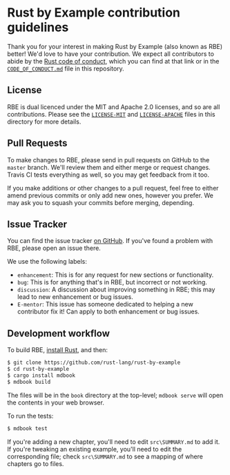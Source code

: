 # Rust by Example contribution guidelines

Thank you for your interest in making Rust by Example (also known as RBE) better! We'd love to have your contribution. We expect all contributors to abide by the [Rust code of conduct], which you can find at that link or in the [`CODE_OF_CONDUCT.md`] file in this repository.

[Rust code of conduct]: https://www.rust-lang.org/policies/code-of-conduct
[`CODE_OF_CONDUCT.md`]: https://github.com/rust-lang/rust-by-example/blob/master/CODE_OF_CONDUCT.md

## License

RBE is dual licenced under the MIT and Apache 2.0 licenses, and so are all contributions. Please see the [`LICENSE-MIT`] and [`LICENSE-APACHE`] files in this directory for more details.

[`LICENSE-MIT`]: https://github.com/rust-lang/rust-by-example/blob/master/LICENSE-MIT
[`LICENSE-APACHE`]: https://github.com/rust-lang/rust-by-example/blob/master/LICENSE-APACHE

## Pull Requests

To make changes to RBE, please send in pull requests on GitHub to the `master` branch. We'll review them and either merge or request changes. Travis CI tests everything as well, so you may get feedback from it too.

If you make additions or other changes to a pull request, feel free to either amend previous commits or only add new ones, however you prefer. We may ask you to squash your commits before merging, depending.

## Issue Tracker

You can find the issue tracker [on GitHub](https://github.com/rust-lang/rust-by-example/issues). If you've found a problem with RBE, please open an issue there.

We use the following labels:

* `enhancement`: This is for any request for new sections or functionality.
* `bug`: This is for anything that's in RBE, but incorrect or not working.
* `discussion`: A discussion about improving something in RBE; this may lead to new enhancement or bug issues.
* `E-mentor`: This issue has someone dedicated to helping a new contributor fix it! Can apply to both enhancement or bug issues.

## Development workflow

To build RBE, [install Rust], and then:

```bash
$ git clone https://github.com/rust-lang/rust-by-example
$ cd rust-by-example
$ cargo install mdbook
$ mdbook build
```

[install Rust]: http://rust-lang.org/install.html

The files will be in the `book` directory at the top-level; `mdbook serve` will open the contents in your web browser.

To run the tests:

```bash
$ mdbook test
```

If you're adding a new chapter, you'll need to edit `src\SUMMARY.md` to add it. If you're tweaking an existing example, you'll need to edit the corresponding file; check `src\SUMMARY.md` to see a mapping of where chapters go to files.
